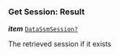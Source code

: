 

### Get Session: Result





  
<article>

***item*** [`DataSsmSession?`](#datassmsession) 

The retrieved session if it exists

</article>

